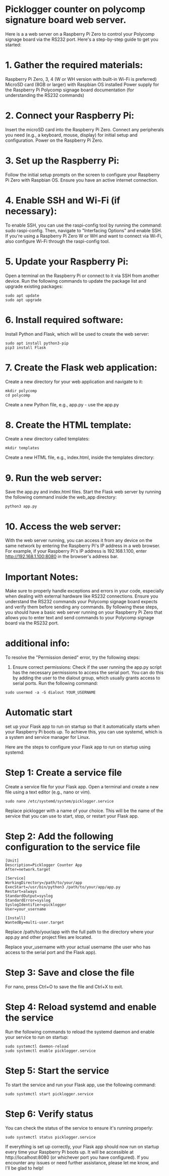 # Picklogger counter on polycomp signature board web server.
Here is a a web server on a Raspberry Pi Zero to control your Polycomp signage board via the RS232 port. Here's a step-by-step guide to get you started:

# 1. Gather the required materials:

Raspberry Pi Zero, 3, 4 (W or WH version with built-in Wi-Fi is preferred)
MicroSD card (8GB or larger) with Raspbian OS installed
Power supply for the Raspberry Pi
Polycomp signage board documentation (for understanding the RS232 commands)

# 2. Connect your Raspberry Pi:

Insert the microSD card into the Raspberry Pi Zero.
Connect any peripherals you need (e.g., a keyboard, mouse, display) for initial setup and configuration.
Power on the Raspberry Pi Zero.

# 3. Set up the Raspberry Pi:

Follow the initial setup prompts on the screen to configure your Raspberry Pi Zero with Raspbian OS. Ensure you have an active internet connection.

# 4. Enable SSH and Wi-Fi (if necessary):

To enable SSH, you can use the raspi-config tool by running the command: sudo raspi-config. Then, navigate to "Interfacing Options" and enable SSH.
If you're using a Raspberry Pi Zero W or WH and want to connect via Wi-Fi, also configure Wi-Fi through the raspi-config tool.

# 5. Update your Raspberry Pi:

Open a terminal on the Raspberry Pi or connect to it via SSH from another device.
Run the following commands to update the package list and upgrade existing packages:

```
sudo apt update
sudo apt upgrade
```

# 6. Install required software:

Install Python and Flask, which will be used to create the web server:

```
sudo apt install python3-pip
pip3 install Flask
```

# 7. Create the Flask web application:

Create a new directory for your web application and navigate to it:

```
mkdir polycomp
cd polycomp
```

Create a new Python file, e.g., app.py - use the app.py

# 8. Create the HTML template:

Create a new directory called templates:

```
mkdir templates
```
Create a new HTML file, e.g., index.html, inside the templates directory:

# 9. Run the web server:

Save the app.py and index.html files.
Start the Flask web server by running the following command inside the web_app directory:

```
python3 app.py
```

# 10. Access the web server:

With the web server running, you can access it from any device on the same network by entering the Raspberry Pi's IP address in a web browser. For example, if your Raspberry Pi's IP address is 192.168.1.100, enter http://192.168.1.100:8080 in the browser's address bar.


# Important Notes:

Make sure to properly handle exceptions and errors in your code, especially when dealing with external hardware like RS232 connections.
Ensure you understand the RS232 commands your Polycomp signage board expects and verify them before sending any commands.
By following these steps, you should have a basic web server running on your Raspberry Pi Zero that allows you to enter text and send commands to your Polycomp signage board via the RS232 port.

# additional info:

To resolve the "Permission denied" error, try the following steps:

1. Ensure correct permissions: Check if the user running the app.py script has the necessary permissions to access the serial port. You can do this by adding the user to the dialout group, which usually grants access to serial ports. Run the following command:

```
sudo usermod -a -G dialout YOUR_USERNAME
```


# Automatic start

set up your Flask app to run on startup so that it automatically starts when your Raspberry Pi boots up. To achieve this, you can use systemd, which is a system and service manager for Linux.

Here are the steps to configure your Flask app to run on startup using systemd:

# Step 1: Create a service file

Create a service file for your Flask app. Open a terminal and create a new file using a text editor (e.g., nano or vim).

```
sudo nano /etc/systemd/system/picklogger.service
```

Replace picklogger with a name of your choice. This will be the name of the service that you can use to start, stop, or restart your Flask app.

# Step 2: Add the following configuration to the service file

```
[Unit]
Description=Picklogger Counter App
After=network.target

[Service]
WorkingDirectory=/path/to/your/app
ExecStart=/usr/bin/python3 /path/to/your/app/app.py
Restart=always
StandardOutput=syslog
StandardError=syslog
SyslogIdentifier=picklogger
User=your_username

[Install]
WantedBy=multi-user.target
```

Replace /path/to/your/app with the full path to the directory where your app.py and other project files are located.

Replace your_username with your actual username (the user who has access to the serial port and the Flask app).

# Step 3: Save and close the file

For nano, press Ctrl+O to save the file and Ctrl+X to exit.

# Step 4: Reload systemd and enable the service

Run the following commands to reload the systemd daemon and enable your service to run on startup:

```
sudo systemctl daemon-reload
sudo systemctl enable picklogger.service
```

# Step 5: Start the service

To start the service and run your Flask app, use the following command:

```
sudo systemctl start picklogger.service
```

# Step 6: Verify status

You can check the status of the service to ensure it's running properly:

```
sudo systemctl status picklogger.service
```

If everything is set up correctly, your Flask app should now run on startup every time your Raspberry Pi boots up. It will be accessible at http://localhost:8080 (or whichever port you have configured). If you encounter any issues or need further assistance, please let me know, and I'll be glad to help!


